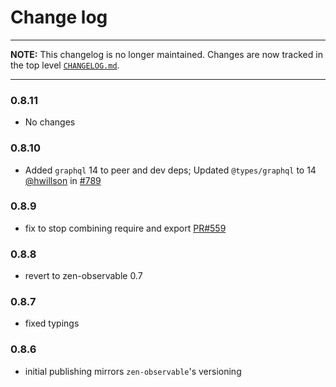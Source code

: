 # Change log

----

**NOTE:** This changelog is no longer maintained. Changes are now tracked in
the top level [`CHANGELOG.md`](https://github.com/apollographql/apollo-link/blob/master/CHANGELOG.md).

----

### 0.8.11

- No changes

### 0.8.10
- Added `graphql` 14 to peer and dev deps; Updated `@types/graphql` to 14  <br/>
  [@hwillson](http://github.com/hwillson) in [#789](https://github.com/apollographql/apollo-link/pull/789)

### 0.8.9
- fix to stop combining require and export [PR#559](https://github.com/apollographql/apollo-link/pull/559)

### 0.8.8
- revert to zen-observable 0.7

### 0.8.7
- fixed typings

### 0.8.6
- initial publishing mirrors `zen-observable`'s versioning
